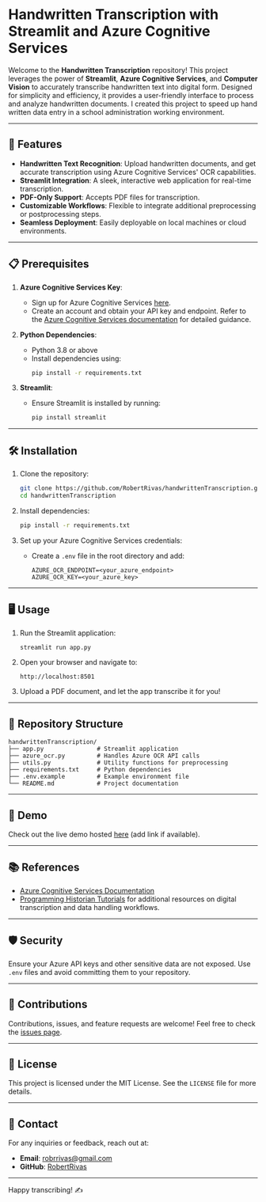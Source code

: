 # Handwritten Transcription with Streamlit and Azure Cognitive Services

Welcome to the **Handwritten Transcription** repository! This project leverages the power of **Streamlit**, **Azure Cognitive Services**, and **Computer Vision** to accurately transcribe handwritten text into digital form. Designed for simplicity and efficiency, it provides a user-friendly interface to process and analyze handwritten documents. I created this project to speed up hand written data entry in a school administration working environment.

---

## 🚀 Features

- **Handwritten Text Recognition**: Upload handwritten documents, and get accurate transcription using Azure Cognitive Services' OCR capabilities.
- **Streamlit Integration**: A sleek, interactive web application for real-time transcription.
- **PDF-Only Support**: Accepts PDF files for transcription.
- **Customizable Workflows**: Flexible to integrate additional preprocessing or postprocessing steps.
- **Seamless Deployment**: Easily deployable on local machines or cloud environments.

---

## 📋 Prerequisites

1. **Azure Cognitive Services Key**:
   - Sign up for Azure Cognitive Services [here](https://azure.microsoft.com/en-us/products/cognitive-services/).
   - Create an account and obtain your API key and endpoint. Refer to the [Azure Cognitive Services documentation](https://learn.microsoft.com/en-us/azure/cognitive-services/) for detailed guidance.

2. **Python Dependencies**:
   - Python 3.8 or above
   - Install dependencies using:
     ```bash
     pip install -r requirements.txt
     ```

3. **Streamlit**:
   - Ensure Streamlit is installed by running:
     ```bash
     pip install streamlit
     ```

---

## 🛠️ Installation

1. Clone the repository:
   ```bash
   git clone https://github.com/RobertRivas/handwrittenTranscription.git
   cd handwrittenTranscription
   ```

2. Install dependencies:
   ```bash
   pip install -r requirements.txt
   ```

3. Set up your Azure Cognitive Services credentials:
   - Create a `.env` file in the root directory and add:
     ```env
     AZURE_OCR_ENDPOINT=<your_azure_endpoint>
     AZURE_OCR_KEY=<your_azure_key>
     ```

---

## 🖥️ Usage

1. Run the Streamlit application:
   ```bash
   streamlit run app.py
   ```

2. Open your browser and navigate to:
   ```
   http://localhost:8501
   ```

3. Upload a PDF document, and let the app transcribe it for you!

---

## 🧩 Repository Structure

```plaintext
handwrittenTranscription/
├── app.py               # Streamlit application
├── azure_ocr.py         # Handles Azure OCR API calls
├── utils.py             # Utility functions for preprocessing
├── requirements.txt     # Python dependencies
├── .env.example         # Example environment file
└── README.md            # Project documentation
```

---

## 🌟 Demo

Check out the live demo hosted [here](#) (add link if available).

---

## 📚 References

- [Azure Cognitive Services Documentation](https://learn.microsoft.com/en-us/azure/cognitive-services/)
- [Programming Historian Tutorials](https://programminghistorian.org/) for additional resources on digital transcription and data handling workflows.

---

## 🛡️ Security

Ensure your Azure API keys and other sensitive data are not exposed. Use `.env` files and avoid committing them to your repository.

---

## 🤝 Contributions

Contributions, issues, and feature requests are welcome! Feel free to check the [issues page](https://github.com/RobertRivas/handwrittenTranscription/issues).

---

## 📄 License

This project is licensed under the MIT License. See the `LICENSE` file for more details.

---

## 📧 Contact

For any inquiries or feedback, reach out at:
- **Email**: robrrivas@gmail.com
- **GitHub**: [RobertRivas](https://github.com/RobertRivas)

---

Happy transcribing! ✍️


